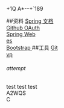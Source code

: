 +1Q A*--+`189

##资料
[Spring 文档](https://spring.io/guides)  
[Github OAuth](ttps://docs.github.com/zh/developers/apps/building-oauth-apps/creating-an-oauth-app)  
[Spring Web](https://spring.io/guides/gs/serving-web-content/)  
[es](https://deasticsearch/explore)  
[Bootstrap ](https://rv3.bootcss.com/getting-started)
##工具
[Git](https://git-scm.com/download)   
[vp](https://www.visual-paradigm.com)
###### attempt


test test test  
A2WQS   
C